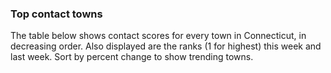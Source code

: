 

### Top contact towns 

The table below shows contact scores for every town in Connecticut, in decreasing order.  Also displayed are the ranks (1 for highest) this week and last week. Sort by percent change to show trending towns. 


